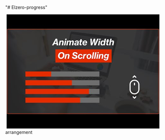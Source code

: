 "# Elzero-progress"

<img src="[Arabic] HTML & CSS Template Three 2021 - #20 - Our Skills Section (BQ).jpg" alt="">
<img src="02.[Arabic] HTML, CSS, JavaScript Tutorials - Animate Width On Scrolling.jpg" alt="">
arrangement
